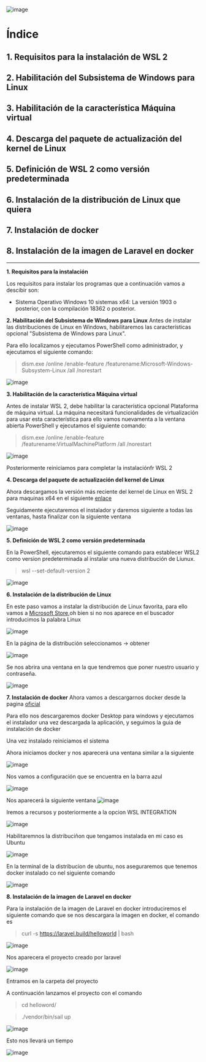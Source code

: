 
![image](https://user-images.githubusercontent.com/73592097/161028745-44f431f3-dfff-4b74-a2e4-a3e48b3cb998.png)


# Índice #

## 1. Requisitos para la instalación de WSL 2 ##

## 2. Habilitación del Subsistema de Windows para Linux ##

## 3. Habilitación de la característica Máquina virtual ##

## 4. Descarga del paquete de actualización del kernel de Linux ##

## 5. Definición de WSL 2 como versión predeterminada ##

## 6. Instalación de la distribución de Linux que quiera ##

## 7. Instalación de docker ##

## 8. Instalación de la imagen de Laravel en docker ##


<hr>

**1. Requisitos para la instalación**

Los requisitos para instalar los programas que a continuación vamos a descibir son:

- Sistema Operativo Windows 10 sistemas x64: La versión 1903 o posterior, con la compilación 18362 o posterior.

**2. Habilitación del Subsistema de Windows para Linux**
Antes de instalar las distribuciones de Linux en Windows, habilitaremos las características opcional "Subsistema de Windows para Linux".

Para ello localizamos y ejecutamos PowerShell como administrador, y ejecutamos  el siguiente comando:

> dism.exe /online /enable-feature /featurename:Microsoft-Windows-Subsystem-Linux /all /norestart 

![image](https://user-images.githubusercontent.com/73592097/161030977-ae12abc0-7872-4f6d-a05d-5b39bedf0d92.png)

**3. Habilitación de la característica Máquina virtual**

Antes de instalar WSL 2, debe habilitar la característica opcional Plataforma de máquina virtual. La máquina necesitará funcionalidades de virtualización para usar esta característica para ello vamos nuevamenta a la ventana abierta PowerShell y ejecutamos el siguiente comando:

> dism.exe /online /enable-feature /featurename:VirtualMachinePlatform /all /norestart

![image](https://user-images.githubusercontent.com/73592097/161034267-e7a15de9-a884-433d-a382-6e709d892018.png)


Posteriormente reiniciamos para completar la instalaciónfr WSL 2 

**4. Descarga del paquete de actualización del kernel de Linux**

Ahora descargamos la versión más reciente del kernel de Linux en WSL 2 para maquinas x64 en el siguiente [enlace](https://wslstorestorage.blob.core.windows.net/wslblob/wsl_update_x64.msi)

Seguidamente ejecutaremos el instalador y daremos siguiente a todas las ventanas, hasta finalizar con la siguiente ventana

![image](https://user-images.githubusercontent.com/73592097/161035082-f68715c5-1d94-4523-86a8-aa347634f8b6.png)

**5. Definición de WSL 2 como versión predeterminada**

En la  PowerShell, ejecutaremos el siguiente comando para establecer WSL2 como version predeterminada al instalar una nueva distribución de Liunux.

> wsl --set-default-version 2

![image](https://user-images.githubusercontent.com/73592097/161035661-9ec93512-a087-4de8-861d-3cd3dc996e11.png)

**6. Instalación de la distribución de Linux**

En este paso vamos a instalar la distribución de Linux favorita, para ello vamos a [Microsoft Store](https://aka.ms/wslstore),oh bien si no nos aparece en el buscador introducimos la palabra Linux

![image](https://user-images.githubusercontent.com/73592097/161036611-7f1be929-2b67-410e-9952-ed0be71960ee.png)

En la página de la distribución seleccionamos -> obtener 

![image](https://user-images.githubusercontent.com/73592097/161036792-defb193e-24d2-416c-827f-425859085acc.png)

Se nos abrira una ventana en la que tendremos que poner nuestro usuario y contraseña.

![image](https://user-images.githubusercontent.com/73592097/161037262-1f712667-ad70-4882-aa5d-147e2ad71628.png)

**7. Instalación de docker**
Ahora vamos a descargarnos docker desde la pagina [oficial](https://www.docker.com/get-started/)

Para ello nos descargaremos docker Desktop para windows y ejecutamos el instalador una vez descargada la aplicación, y seguimos la guia de instalación de docker

Una vez instalado reiniciamos el sistema


Ahora iniciamos docker y nos aparecerá una ventana similar a la siguiente

![image](https://user-images.githubusercontent.com/73592097/161039316-f692f9b5-68e0-45f3-b4f8-96c8096f3e9c.png)

Nos vamos a configuración que se encuentra en la barra azul

![image](https://user-images.githubusercontent.com/73592097/161039440-3bf96782-f684-4d5c-9a26-d1125855f7db.png)

Nos aparecerá la siguiente ventana 
![image](https://user-images.githubusercontent.com/73592097/161039537-84eeb99d-c4e9-4161-8899-c73ce18ee294.png)

Iremos a recursos y posteriormente a la opcion WSL INTEGRATION 

![image](https://user-images.githubusercontent.com/73592097/161039690-9f8145ab-ccc2-461f-a0e5-1f2278131a65.png)

Habilitaremnos la distribuciñon que tengamos instalada en mi caso es Ubuntu

![image](https://user-images.githubusercontent.com/73592097/161039818-23e4c0a4-4b07-4032-8b6f-f89005d170df.png)

En la terminal de la distribucion de ubuntu, nos aseguraremos que tenemos docker instalado co nel siguiente comando

![image](https://user-images.githubusercontent.com/73592097/161040133-63410695-357e-4529-889d-b5def469b3c4.png)


**8. Instalación de la imagen de Laravel en docker**

Para la instalación de la imagen de Laravel en docker introduciremos el siguiente comando que se nos descargara la imagen en docker, el comando es

> curl -s https://laravel.build/helloworld | bash

![image](https://user-images.githubusercontent.com/73592097/161041619-c7df69df-c756-4b9e-80a5-f444f33567cc.png)

Nos aparecera el proyecto creado por laravel

![image](https://user-images.githubusercontent.com/73592097/161041916-2d25d568-8d44-4530-9c77-dfd2d142de4b.png)

Entramos en la carpeta del proyecto

A continuación lanzamos el proyecto con el comando

> cd helloword/

> ./vendor/bin/sail up

![image](https://user-images.githubusercontent.com/73592097/161042945-229b07e8-1a40-416f-9fef-9029287dd25e.png)

Esto nos llevará un tiempo 

![image](https://user-images.githubusercontent.com/73592097/161043177-ef7bcd84-6037-4a0a-9de3-457f6ec4684d.png)


















